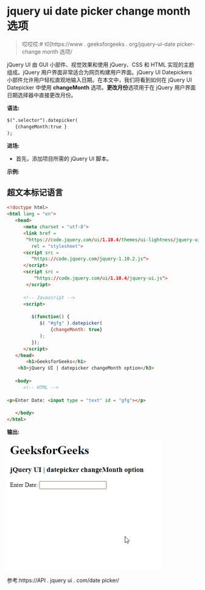 # jquery ui date picker change month 选项

> 哎哎哎:# t0]https://www . geeksforgeeks . org/jquery-ui-date picker-change month 选项/

jQuery UI 由 GUI 小部件、视觉效果和使用 jQuery、CSS 和 HTML 实现的主题组成。jQuery 用户界面非常适合为网页构建用户界面。jQuery UI Datepickers 小部件允许用户轻松直观地输入日期。在本文中，我们将看到如何在 jQuery UI Datepicker 中使用 **changeMonth** 选项。**更改月份**选项用于在 jQuery 用户界面日期选择器中直接更改月份。

**语法:**

```html
$(".selector").datepicker(
   {changeMonth:true }
);
```

**进场:**

*   首先，添加项目所需的 jQuery UI 脚本。

> <link href="“https://code.jquery.com/ui/1.10.4/themes/ui-lightness/jquery-ui.css”" rel="“stylesheet”">

**示例:**

## 超文本标记语言

```html
<!doctype html>
<html lang = "en">
   <head>
      <meta charset = "utf-8">
      <link href =
       "https://code.jquery.com/ui/1.10.4/themes/ui-lightness/jquery-ui.css"
         rel = "stylesheet">
      <script src =
         "https://code.jquery.com/jquery-1.10.2.js">
      </script>
      <script src =
          "https://code.jquery.com/ui/1.10.4/jquery-ui.js">
       </script>

      <!-- Javascript -->
      <script>

         $(function() {
            $( "#gfg" ).datepicker(
                {changeMonth: true}
            );
         });
      </script>
   </head>
       <h1>GeeksforGeeks</h1>
    <h3>jQuery UI | datepicker changeMonth option</h3>

   <body>
      <!-- HTML -->

<p>Enter Date: <input type = "text" id = "gfg"></p>

   </body>
</html>
```

**输出:**

![](img/7f11908c0ff40a21ddcc2521c8fcb38d.png)

参考:https://API . jquery ui . com/date picker/